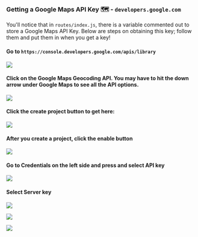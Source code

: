 ### Getting a Google Maps API Key 🗺 - `developers.google.com`
You'll notice that in `routes/index.js`, there is a variable commented out to store a Google Maps API Key. Below are steps on obtaining this key; follow them and put them in when you get a key!

#### Go to `https://console.developers.google.com/apis/library`

![](http://cl.ly/2m3H2O2u0x0j/Image%202016-06-27%20at%202.26.00%20AM.png)

#### Click on the Google Maps Geocoding API. You may have to hit the down arrow under Google Maps to see all the API options. 

![](http://cl.ly/2w0c1V2v0l2m/Image%202016-06-27%20at%202.26.14%20AM.png)

#### Click the create project button to get here:

![](http://cl.ly/3J0d2f2V3a3m/Image%202016-06-27%20at%2010.30.18%20AM.png)

#### After you create a project, click the enable button 

![](http://cl.ly/263A0w2B1k3Q/Image%202016-06-27%20at%202.27.06%20AM.png)

#### Go to Credentials on the left side and press and select API key

![](http://cl.ly/3N1f3G0N470v/Image%202016-06-27%20at%202.27.34%20AM.png)

#### Select Server key

![](http://cl.ly/3z3S112D0X2q/Image%202016-06-27%20at%202.27.42%20AM.png)

![](http://cl.ly/0s0Y343H012C/Image%202016-06-27%20at%202.27.50%20AM.png)

![](http://cl.ly/433d3c3Q1W35/Image%202016-06-27%20at%202.27.56%20AM.png)
